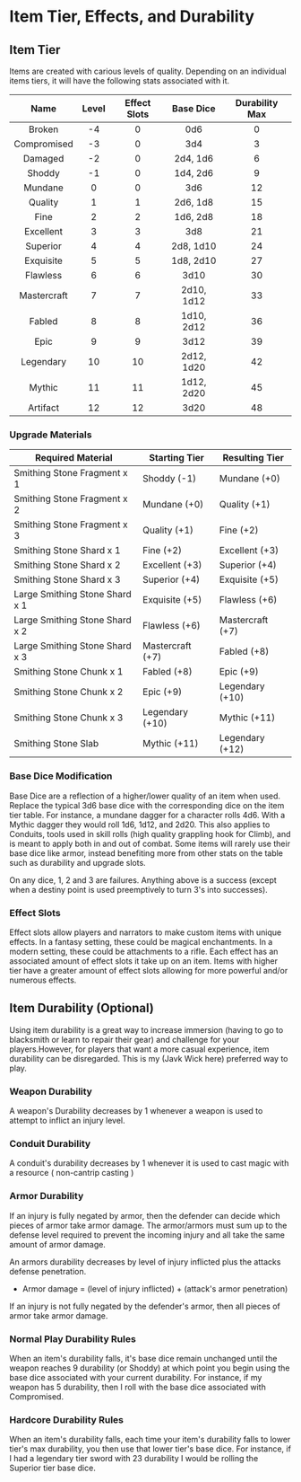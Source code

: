 # Item Tier, Effects, and Durability

## Item Tier

Items are created with carious levels of quality. Depending on an individual items tiers, it will have the following stats associated with it.

|    Name    | Level | Effect Slots | Base Dice | Durability Max |
| :---------: | :---: | :----------: | :--------: | :------------: |
|   Broken   |  -4  |      0      |    0d6    |       0       |
| Compromised |  -3  |      0      |    3d4    |       3       |
|   Damaged   |  -2  |      0      |  2d4, 1d6  |       6       |
|   Shoddy   |  -1  |      0      |  1d4, 2d6  |       9       |
|   Mundane   |   0   |      0      |    3d6    |       12       |
|   Quality   |   1   |      1      |  2d6, 1d8  |       15       |
|    Fine    |   2   |      2      |  1d6, 2d8  |       18       |
|  Excellent  |   3   |      3      |    3d8    |       21       |
|  Superior  |   4   |      4      | 2d8, 1d10 |       24       |
|  Exquisite  |   5   |      5      | 1d8, 2d10 |       27       |
|  Flawless  |   6   |      6      |    3d10    |       30       |
| Mastercraft |   7   |      7      | 2d10, 1d12 |       33       |
|   Fabled   |   8   |      8      | 1d10, 2d12 |       36       |
|    Epic    |   9   |      9      |    3d12    |       39       |
|  Legendary  |  10  |      10      | 2d12, 1d20 |       42       |
|   Mythic   |  11  |      11      | 1d12, 2d20 |       45       |
|  Artifact  |  12  |      12      |    3d20    |       48       |

### Upgrade Materials

| Required Material               | Starting Tier    | Resulting Tier   |
| ------------------------------- | ---------------- | ---------------- |
| Smithing Stone Fragment x 1     | Shoddy (-1)      | Mundane (+0)     |
| Smithing Stone Fragment x 2     | Mundane (+0)     | Quality (+1)     |
| Smithing Stone Fragment x 3     | Quality (+1)     | Fine (+2)        |
| Smithing Stone Shard x 1        | Fine (+2)        | Excellent (+3)   |
| Smithing Stone Shard x 2        | Excellent (+3)   | Superior (+4)    |
| Smithing Stone Shard x 3        | Superior (+4)    | Exquisite (+5)   |
| Large Smithing Stone Shard x 1 | Exquisite (+5)   | Flawless (+6)    |
| Large Smithing Stone Shard x 2 | Flawless (+6)    | Mastercraft (+7) |
| Large Smithing Stone Shard x 3 | Mastercraft (+7) | Fabled (+8)      |
| Smithing Stone Chunk x 1        | Fabled (+8)      | Epic (+9)        |
| Smithing Stone Chunk x 2        | Epic (+9)        | Legendary (+10)  |
| Smithing Stone Chunk x 3        | Legendary (+10)  | Mythic (+11)     |
| Smithing Stone Slab             | Mythic (+11)     | Legendary (+12)  |

### Base Dice Modification

Base Dice are a reflection of a higher/lower quality of an item when used. Replace the typical 3d6 base dice with the corresponding dice on the item tier table. For instance, a mundane dagger for a character rolls 4d6. With a Mythic dagger they would roll 1d6, 1d12, and 2d20. This also applies to Conduits, tools used in skill rolls (high quality grappling hook for Climb), and is meant to apply both in and out of combat. Some items will rarely use their base dice like armor, instead benefiting more from other stats on the table such as durability and upgrade slots.

On any dice, 1, 2 and 3 are failures. Anything above is a success (except when a destiny point is used preemptively to turn 3's into successes).

### Effect Slots

Effect slots allow players and narrators to make custom items with unique effects. In a fantasy setting, these could be magical enchantments. In a modern setting, these could be attachments to a rifle. Each effect has an associated amount of effect slots it take up on an item. Items with higher tier have a greater amount of effect slots allowing for more powerful and/or numerous effects.

## Item Durability (Optional)

Using item durability is a great way to increase immersion (having to go to blacksmith or learn to repair their gear) and challenge for your players.However, for players that want a more casual experience, item durability can be disregarded. This is my (Javk Wick here) preferred way to play.

### Weapon Durability

A weapon's Durability decreases by 1 whenever a weapon is used to attempt to inflict an injury level.

### Conduit Durability

A conduit's durability decreases by 1 whenever it is used to cast magic with a resource ( non-cantrip casting )

### Armor Durability

If an injury is fully negated by armor, then the defender can decide which pieces of armor take armor damage. The armor/armors must sum up to the defense level required to prevent the incoming injury and all take the same amount of armor damage.

An armors durability decreases by level of injury inflicted plus the attacks defense penetration.

- Armor damage = (level of injury inflicted) + (attack's armor penetration)

If an injury is not fully negated by the defender's armor, then all pieces of armor take armor damage.

### Normal Play Durability Rules

When an item's durability falls, it's base dice remain unchanged until the weapon reaches 9 durability (or Shoddy) at which point you begin using the base dice associated with your current durability. For instance, if my weapon has 5 durability, then I roll with the base dice associated with Compromised.

### Hardcore Durability Rules

When an item's durability falls, each time your item's durability falls to lower tier's max durability, you then use that lower tier's base dice. For instance, if I had a legendary tier sword with 23 durability I would be rolling the Superior tier base dice.
